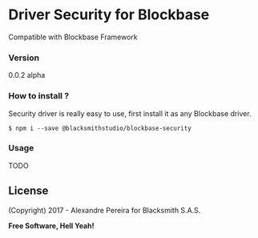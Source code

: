 # Driver Security for Blockbase
Compatible with Blockbase Framework

### Version
0.0.2 alpha

### How to install ?
Security driver is really easy to use, first install it as any Blockbase driver.

```shell
$ npm i --save @blacksmithstudio/blockbase-security
```

### Usage
TODO

License
----

(Copyright) 2017 - Alexandre Pereira for Blacksmith S.A.S.


**Free Software, Hell Yeah!**

[Node.js]:https://nodejs.org/en
[NPM]:https://www.npmjs.com

